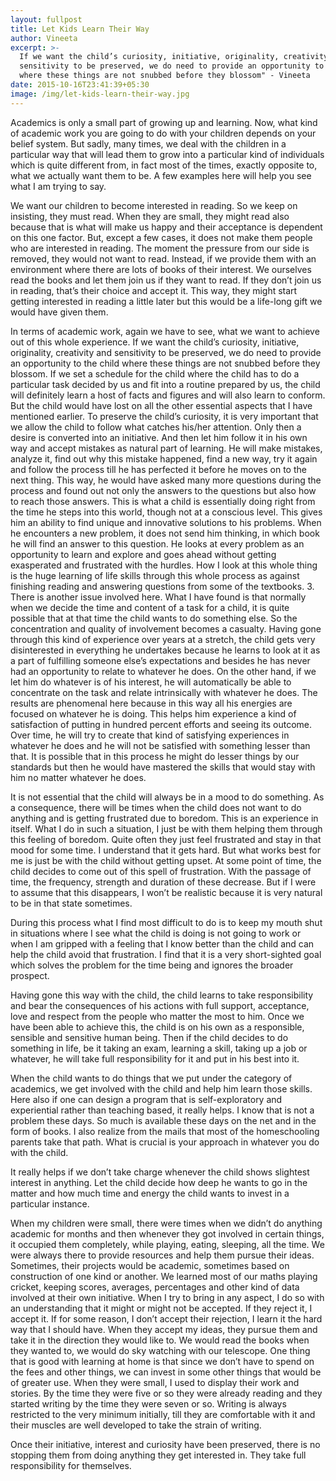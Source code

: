 ```yaml
---
layout: fullpost
title: Let Kids Learn Their Way
author: Vineeta
excerpt: >-
  If we want the child’s curiosity, initiative, originality, creativity and
  sensitivity to be preserved, we do need to provide an opportunity to the child
  where these things are not snubbed before they blossom" - Vineeta
date: 2015-10-16T23:41:39+05:30
image: /img/let-kids-learn-their-way.jpg
---
```

Academics is only a small part of growing up and learning. Now, what kind of academic work you are going to do with your children depends on your belief system. But sadly, many times, we deal with the children in a particular way that will lead them to grow into a particular kind of individuals which is quite different from, in fact most of the times, exactly opposite to, what we actually want them to be. A few examples here will help you see what I am trying to say.

We want our children to become interested in reading. So we keep on insisting, they must read. When they are small, they might read also because that is what will make us happy and their acceptance is dependent on this one factor. But, except a few cases, it does not make them people who are interested in reading. The moment the pressure from our side is removed, they would not want to read. Instead, if we provide them with an environment where there are lots of books of their interest. We ourselves read the books and let them join us if they want to read. If they don’t join us in reading, that’s their choice and accept it. This way, they might start getting interested in reading a little later but this would be a life-long gift we would have given them.

In terms of academic work, again we have to see, what we want to achieve out of this whole experience. If we want the child’s curiosity, initiative, originality, creativity and sensitivity to be preserved, we do need to provide an opportunity to the child where these things are not snubbed before they blossom. If we set a schedule for the child where the child has to do a particular task decided by us and fit into a routine prepared by us, the child will definitely learn a host of facts and figures and will also learn to conform. But the child would have lost on all the other essential aspects that I have mentioned earlier. To preserve the child’s curiosity, it is very important that we allow the child to follow what catches his/her attention. Only then a desire is converted into an initiative. And then let him follow it in his own way and accept mistakes as natural part of learning. He will make mistakes, analyze it, find out why this mistake happened, find a new way, try it again and follow the process till he has perfected it before he moves on to the next thing. This way, he would have asked many more questions during the process and found out not only the answers to the questions but also how to reach those answers. This is what a child is essentially doing right from the time he steps into this world, though not at a conscious level. This gives him an ability to find unique and innovative solutions to his problems. When he encounters a new problem, it does not send him thinking, in which book he will find an answer to this question. He looks at every problem as an opportunity to learn and explore and goes ahead without getting exasperated and frustrated with the hurdles. How I look at this whole thing is the huge learning of life skills through this whole process as against finishing reading and answering questions from some of the textbooks.
3. There is another issue involved here. What I have found is that normally when we decide the time and content of a task for a child, it is quite possible that at that time the child wants to do something else. So the concentration and quality of involvement becomes a casualty. Having gone through this kind of experience over years at a stretch, the child gets very disinterested in everything he undertakes because he learns to look at it as a part of fulfilling someone else’s expectations and besides he has never had an opportunity to relate to whatever he does. On the other hand, if we let him do whatever is of his interest, he will automatically be able to concentrate on the task and relate intrinsically with whatever he does. The results are phenomenal here because in this way all his energies are focused on whatever he is doing. This helps him experience a kind of satisfaction of putting in hundred percent efforts and seeing its outcome. Over time, he will try to create that kind of satisfying experiences in whatever he does and he will not be satisfied with something lesser than that. It is possible that in this process he might do lesser things by our standards but then he would have mastered the skills that would stay with him no matter whatever he does.

It is not essential that the child will always be in a mood to do something. As a consequence, there will be times when the child does not want to do anything and is getting frustrated due to boredom. This is an experience in itself. What I do in such a situation, I just be with them helping them through this feeling of boredom. Quite often they just feel frustrated and stay in that mood for some time. I understand that it gets hard. But what works best for me is just be with the child without getting upset. At some point of time, the child decides to come out of this spell of frustration. With the passage of time, the frequency, strength and duration of these decrease. But if I were to assume that this disappears, I won’t be realistic because it is very natural to be in that state sometimes.

During this process what I find most difficult to do is to keep my mouth shut in situations where I see what the child is doing is not going to work or when I am gripped with a feeling that I know better than the child and can help the child avoid that frustration. I find that it is a very short-sighted goal which solves the problem for the time being and ignores the broader prospect.

Having gone this way with the child, the child learns to take responsibility and bear the consequences of his actions with full support, acceptance, love and respect from the people who matter the most to him. Once we have been able to achieve this, the child is on his own as a responsible, sensible and sensitive human being. Then if the child decides to do something in life, be it taking an exam, learning a skill, taking up a job or whatever, he will take full responsibility for it and put in his best into it.

When the child wants to do things that we put under the category of academics, we get involved with the child and help him learn those skills. Here also if one can design a program that is self-exploratory and experiential rather than teaching based, it really helps. I know that is not a problem these days. So much is available these days on the net and in the form of books. I also realize from the mails that most of the homeschooling parents take that path. What is crucial is your approach in whatever you do with the child.

It really helps if we don’t take charge whenever the child shows slightest interest in anything. Let the child decide how deep he wants to go in the matter and how much time and energy the child wants to invest in a particular instance.

When my children were small, there were times when we didn’t do anything academic for months and then whenever they got involved in certain things, it occupied them completely, while playing, eating, sleeping, all the time. We were always there to provide resources and help them pursue their ideas. Sometimes, their projects would be academic, sometimes based on  construction of one kind or another. We learned most of our maths playing cricket, keeping scores, averages, percentages and other kind of data involved at their own initiative. When I try to bring in any aspect, I do so with an understanding that it might or might not be accepted. If they reject it, I accept it. If for some reason, I don’t accept their rejection, I learn it the hard way that I should have. When they accept my ideas, they pursue them and take it in the direction they would like to. We would read the books when they wanted to, we would do sky watching with our telescope. One thing that is good with learning at home is that since we don’t have to spend on the fees and other things, we can invest in some other things that would be of greater use. When they were small, I used to display their work and stories. By the time they were five or so they were already reading and they started writing by the time they were seven or so. Writing is always restricted to the very minimum initially, till they are comfortable with it and their muscles are well developed to take the strain of writing.

Once their initiative, interest and curiosity have been preserved, there is no stopping them from doing anything they get interested in. They take full responsibility for themselves.

